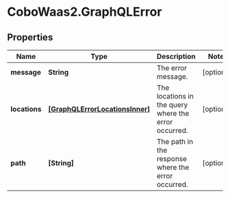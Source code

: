 # CoboWaas2.GraphQLError

## Properties

Name | Type | Description | Notes
------------ | ------------- | ------------- | -------------
**message** | **String** | The error message. | [optional] 
**locations** | [**[GraphQLErrorLocationsInner]**](GraphQLErrorLocationsInner.md) | The locations in the query where the error occurred. | [optional] 
**path** | **[String]** | The path in the response where the error occurred. | [optional] 


